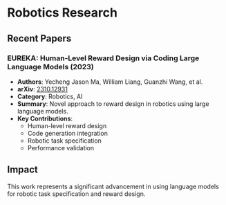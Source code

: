 # Robotics Research

## Recent Papers

### EUREKA: Human-Level Reward Design via Coding Large Language Models (2023)
- **Authors**: Yecheng Jason Ma, William Liang, Guanzhi Wang, et al.
- **arXiv**: [2310.12931](https://arxiv.org/abs/2310.12931)
- **Category**: Robotics, AI
- **Summary**: Novel approach to reward design in robotics using large language models.
- **Key Contributions**:
  - Human-level reward design
  - Code generation integration
  - Robotic task specification
  - Performance validation

## Impact
This work represents a significant advancement in using language models for robotic task specification and reward design.
